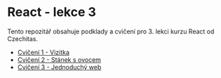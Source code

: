 # React - lekce 3

Tento repozitář obsahuje podklady a cvičení pro 3. lekci kurzu React od Czechitas.

- [Cvičení 1 - Vizitka](./cviceni-01/README.md)
- [Cvičení 2 - Stánek s ovocem](./cviceni-02/README.md)
- [Cvičení 3 - Jednoduchý web](./cviceni-03/README.md)